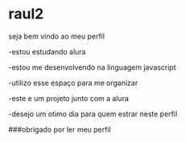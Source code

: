 # raul2

seja bem vindo ao meu perfil

-estou estudando alura

-estou me desenvolvendo na linguagem javascript

-utilizo esse espaço para me organizar

-este e um projeto junto com a alura

-desejo um otimo dia para quem estrar neste perfil

###obrigado por ler meu perfil
